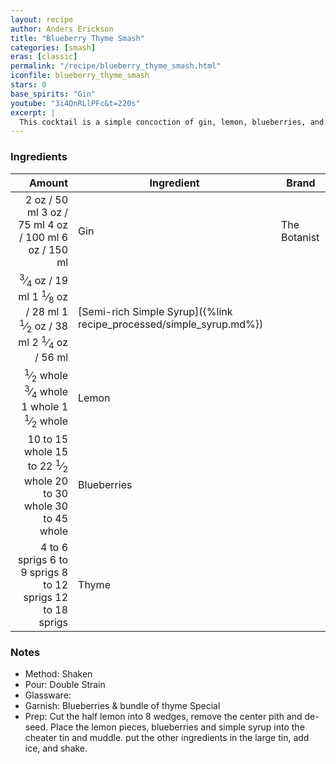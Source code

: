 ```yaml
---
layout: recipe
author: Anders Erickson
title: "Blueberry Thyme Smash"
categories: [smash]
eras: [classic]
permalink: "/recipe/blueberry_thyme_smash.html"
iconfile: blueberry_thyme_smash
stars: 0
base_spirits: "Gin"
youtube: "3i4QnRLlPFc&t=220s"
excerpt: |
  This cocktail is a simple concoction of gin, lemon, blueberries, and thyme.
---
```


### Ingredients

|         Amount | Ingredient                                                | Brand        |
| -------------: | --------------------------------------------------------- | ------------ |
|           <span class="onex active">2 oz  / 50 ml</span> <span class="onehalfx">3 oz  / 75 ml</span> <span class="twox">4 oz  / 100 ml</span> <span class="threex">6 oz  / 150 ml</span>| Gin                                                       | The Botanist |
|        <span class="onex active"> <sup>3</sup>&frasl;<sub>4</sub> oz  / 19 ml</span> <span class="onehalfx">1 <sup>1</sup>&frasl;<sub>8</sub> oz  / 28 ml</span> <span class="twox">1 <sup>1</sup>&frasl;<sub>2</sub> oz  / 38 ml</span> <span class="threex">2 <sup>1</sup>&frasl;<sub>4</sub> oz  / 56 ml</span>| [Semi-rich Simple Syrup]({%link recipe_processed/simple_syrup.md%}) |
|      <span class="onex active"> <sup>1</sup>&frasl;<sub>2</sub> whole </span> <span class="onehalfx"> <sup>3</sup>&frasl;<sub>4</sub> whole </span> <span class="twox">1 whole </span> <span class="threex">1 <sup>1</sup>&frasl;<sub>2</sub> whole </span>| Lemon                                                     |
| <span class="onex active">10 to 15 whole </span> <span class="onehalfx">15 to 22 <sup>1</sup>&frasl;<sub>2</sub> whole </span> <span class="twox">20 to 30 whole </span> <span class="threex">30 to 45 whole </span>| Blueberries                                               |
|  <span class="onex active">4 to 6 sprigs </span> <span class="onehalfx">6 to 9 sprigs </span> <span class="twox">8 to 12 sprigs </span> <span class="threex">12 to 18 sprigs </span>| Thyme                                                     |

### Notes

- Method: Shaken
- Pour: Double Strain
- Glassware:
- Garnish: Blueberries & bundle of thyme Special
- Prep: Cut the half lemon into 8 wedges, remove the center pith and de-seed. Place the lemon pieces, blueberries and simple syrup into the cheater tin and muddle. put the other ingredients in the large tin, add ice, and shake.

    
<script type="application/ld+json">
{
  "@context": "https://schema.org",
  "@type": "Recipe",
  "author": "{{ page.author }}",
  "description": "{{ page.excerpt }}",
  "image": "{% for ingredient in site.data[page.iconfile].images.ingredient limit: 1 %}{{ ingredient.url }}{% endfor %}",
  "recipeIngredient": [
    "          2 oz Gin                                                      "],
  "name": "{{ page.title }}",
  "recipeInstructions": "
- Method: Shaken
- Pour: Double Strain
- Glassware:
- Garnish: Blueberries & bundle of thyme Special
- Prep: Cut the half lemon into 8 wedges, remove the center pith and de-seed. Place the lemon pieces, blueberries and simple syrup into the cheater tin and muddle. put the other ingredients in the large tin, add ice, and shake.
",
  "recipeYield": "1 cocktail"
}
</script>

    